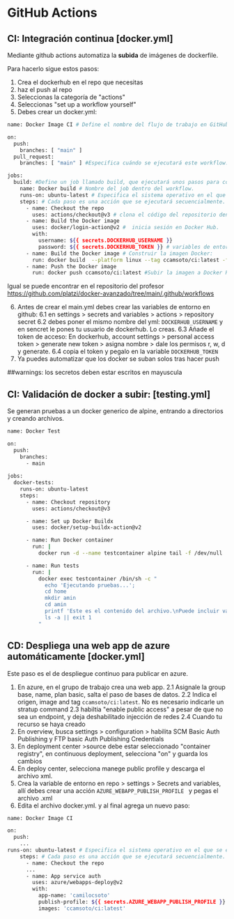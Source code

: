 # GitHub Actions 
## CI: Integración continua [docker.yml]
Mediante github actions automatiza la **subida** de imágenes de dockerfile.  

Para hacerlo sigue estos pasos:
1. Crea el dockerhub en el repo que necesitas  
2. haz el push al repo
3. Seleccionas la categoría de "actions"
4. Seleccionas "set up a workflow yourself"
5. Debes crear un docker.yml:
```bash
name: Docker Image CI # Define el nombre del flujo de trabajo en GitHub Actions.

on:
  push:
    branches: [ "main" ]
  pull_request:
    branches: [ "main" ] #Especifica cuándo se ejecutará este workflow: Cuando haya un push o un PR a la rama main.

jobs:
  build: #Define un job llamado build, que ejecutará unos pasos para construir y subir la imagen Docker.
    name: Docker build # Nombre del job dentro del workflow.
    runs-on: ubuntu-latest # Especifica el sistema operativo en el que se ejecutará el job
    steps: # Cada paso es una acción que se ejecutará secuencialmente.
      - name: Checkout the repo
        uses: actions/checkout@v3 # clona el código del repositorio dentro del entorno de ejecución.
      - name: Build the Docker image
        uses: docker/login-action@v2 #  inicia sesión en Docker Hub.
        with:
          username: ${{ secrets.DOCKERHUB_USERNAME }}
          password: ${{ secrets.DOCKERHUB_TOKEN }} # variables de entorno secretas configuradas en GitHub
      - name: Build the Docker image # Construir la imagen Docker:
        run: docker build  --platform linux --tag ccamsoto/ci:latest -f ci/dockerfile .
      - name: Push the Docker image
        run: docker push ccamsoto/ci:latest #Subir la imagen a Docker Hub
```
Igual se puede encontrar en el repositorio del profesor
<https://github.com/platzi/docker-avanzado/tree/main/.github/workflows>  

6. Antes de crear el main.yml debes crear las variables de entorno en github:
6.1 en settings > secrets and variables > actions > repository secret
6.2 debes poner el mismo nombre del yml: `DOCKERHUB_USERNAME` y en sencret le pones tu usuario de dockerhub. Lo creas.
6.3 Añade el token de acceso: En dockerhub, account settings > personal access token > generate new token > asigna nombre > dale los permisos r, w, d y generate.
6.4 copia el token y pegalo en la variable `DOCKERHUB_TOKEN`
7. Ya puedes automatizar que los docker se suban solos tras hacer push

##warnings:
los secretos deben estar escritos en mayuscula

## CI: Validación de docker a subir:  [testing.yml]
Se generan pruebas a un docker generico de alpine, entrando a directorios y creando archivos.  
```bash
name: Docker Test

on:
  push:
    branches:
      - main
      
jobs:
  docker-tests:
    runs-on: ubuntu-latest
    steps:
      - name: Checkout repository
        uses: actions/checkout@v3

      - name: Set up Docker Buildx
        uses: docker/setup-buildx-action@v2

      - name: Run Docker container
        run: |
          docker run -d --name testcontainer alpine tail -f /dev/null

      - name: Run tests
        run: |
          docker exec testcontainer /bin/sh -c "
            echo 'Ejecutando pruebas...';
            cd home
            mkdir amin 
            cd amin
            printf 'Este es el contenido del archivo.\nPuede incluir varias líneas.\n' > ejemplo.txt
            ls -a || exit 1
          "
```
## CD: Despliega una web app de azure automáticamente [docker.yml]
Este paso es el de despliegue continuo para publicar en azure.

1. En azure, en el grupo de trabajo crea una web app.
2.1 Asignale la group base, name, plan basic, salta el paso de bases de datos. 
2.2 Indica el origen, image and tag `ccamsoto/ci:latest`. No es necesario indicarle un stratup command
2.3 habiltia "enable public access" a pesar de que no sea un endpoint, y deja deshabilitado injección de redes
2.4 Cuando tu recurso se haya creado
3. En overview, busca settings > configuration > habilita SCM Basic Auth Publishing y FTP basic Auth Publishing Credentials
4. En deployment center >source debe estar seleccionado "container registry", en continuous deployment, selecciona "on" y guarda los cambios
5. En deploy center, selecciona manege public profile y descarga el archivo xml.
6. Crea la variable de entorno en repo > settings > Secrets and variables, allí debes crear una acción `AZURE_WEBAPP_PUBLISH_PROFILE ` y pegas el archivo .xml
7. Edita el archivo docker.yml. y al final agrega un nuevo paso:


```bash
name: Docker Image CI

on:
  push:
    ...
runs-on: ubuntu-latest # Especifica el sistema operativo en el que se ejecutará el job
    steps: # Cada paso es una acción que se ejecutará secuencialmente.
      - name: Checkout the repo
      ...
      - name: App service auth
        uses: azure/webapps-deploy@v2
        with:
          app-name: 'camilocsoto'
          publish-profile: ${{ secrets.AZURE_WEBAPP_PUBLISH_PROFILE }}
          images: 'ccamsoto/ci:latest'
    
```